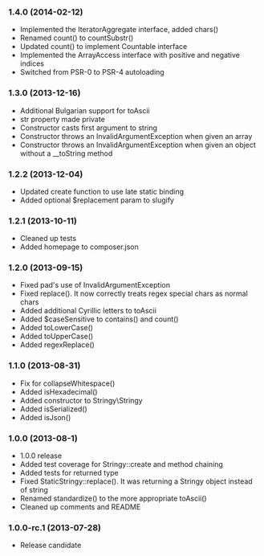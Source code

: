 ### 1.4.0 (2014-02-12)

  * Implemented the IteratorAggregate interface, added chars()
  * Renamed count() to countSubstr()
  * Updated count() to implement Countable interface
  * Implemented the ArrayAccess interface with positive and negative indices
  * Switched from PSR-0 to PSR-4 autoloading

### 1.3.0 (2013-12-16)

  * Additional Bulgarian support for toAscii
  * str property made private
  * Constructor casts first argument to string
  * Constructor throws an InvalidArgumentException when given an array
  * Constructor throws an InvalidArgumentException when given an object without
    a __toString method

### 1.2.2 (2013-12-04)

  * Updated create function to use late static binding
  * Added optional $replacement param to slugify

### 1.2.1 (2013-10-11)

  * Cleaned up tests
  * Added homepage to composer.json

### 1.2.0 (2013-09-15)

  * Fixed pad's use of InvalidArgumentException
  * Fixed replace(). It now correctly treats regex special chars as normal chars
  * Added additional Cyrillic letters to toAscii
  * Added $caseSensitive to contains() and count()
  * Added toLowerCase()
  * Added toUpperCase()
  * Added regexReplace()

### 1.1.0 (2013-08-31)

  * Fix for collapseWhitespace()
  * Added isHexadecimal()
  * Added constructor to Stringy\Stringy
  * Added isSerialized()
  * Added isJson()

### 1.0.0 (2013-08-1)

  * 1.0.0 release
  * Added test coverage for Stringy::create and method chaining
  * Added tests for returned type
  * Fixed StaticStringy::replace(). It was returning a Stringy object instead of string
  * Renamed standardize() to the more appropriate toAscii()
  * Cleaned up comments and README

### 1.0.0-rc.1 (2013-07-28)

  * Release candidate
